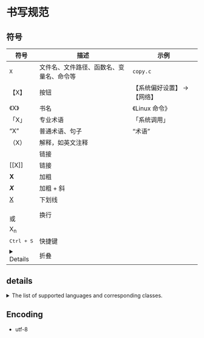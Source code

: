 # 书写规范

## 符号

| 符号                | 描述                                     | 示例                         |
| ------------------- | ---------------------------------------- | ---------------------------- |
| `X`                 | 文件名、文件路径、函数名、变量名、命令等 | `copy.c`                     |
| 【X】               | 按钮                                     | 【系统偏好设置】 -> 【网络】 |
| 《X》               | 书名                                     | 《Linux 命令》               |
| 「X」               | 专业术语                                 | 「系统调用」                 |
| “X”                 | 普通术语、句子                           | “术语”                       |
| （X）               | 解释，如英文注释                         |                              |
| <X>                 | 链接                                     |                              |
| [[X]]               | 链接                                     |                              |
| **X**               | 加粗                                     |                              |
| ***X***             | 加粗 + 斜                                |
| <ins>X</ins>        | 下划线                                   |                              |
| <br> 或 <br/>       | 换行                                     |                              |
| X<sub>n</sub>       |                                          |                              |
| <kbd>Ctrl + S</kbd> | 快捷键                                   |
| <details></details> | 折叠                                     |                              |

## details

<details>
<summary>The list of supported languages and corresponding classes.</summary>
Hi!
</details>

## Encoding

* utf-8
